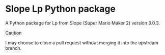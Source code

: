 # Slope Lp Python package
A Python package for Lp from Slope (Super Mario Maker 2) version 3.0.3.
> [!CAUTION]
> I may choose to close a pull request without merging it into the upstream branch.
